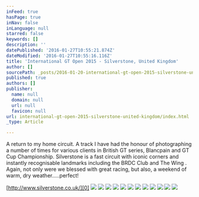 ```yaml
---
inFeed: true
hasPage: true
inNav: false
inLanguage: null
starred: false
keywords: []
description: ''
datePublished: '2016-01-27T10:55:21.874Z'
dateModified: '2016-01-27T10:55:16.116Z'
title: 'International GT Open 2015 - Silverstone, United Kingdom'
author: []
sourcePath: _posts/2016-01-20-international-gt-open-2015-silverstone-united-kingdom.md
published: true
authors: []
publisher:
  name: null
  domain: null
  url: null
  favicon: null
url: international-gt-open-2015-silverstone-united-kingdom/index.html
_type: Article

---
```

A return to my home circuit. A track I have had the honour of photographing a number of times for various clients in British GT series, Blancpain and GT Cup Championship. Silverstone is a fast circuit with iconic corners and instantly recognisable landmarks including the BRDC Club and The Wing . Again, not only were we blessed with great racing, but also, a weekend of warm, dry weather.....perfect!

[http://www.silverstone.co.uk/][0]
![](https://the-grid-user-content.s3-us-west-2.amazonaws.com/d06731c4-7ca2-49a1-a8bf-994405a57632.jpg)
![](https://the-grid-user-content.s3-us-west-2.amazonaws.com/178a17af-1fde-49d3-bef3-4c614ff5c41d.jpg)
![](https://the-grid-user-content.s3-us-west-2.amazonaws.com/4302b464-755e-4768-a26d-26827294ddf2.jpg)
![](https://the-grid-user-content.s3-us-west-2.amazonaws.com/c9048c98-893f-4dca-857b-9550ada270d1.jpg)
![](https://the-grid-user-content.s3-us-west-2.amazonaws.com/42957434-d061-46ac-9a48-8c04f9172de4.jpg)
![](https://the-grid-user-content.s3-us-west-2.amazonaws.com/7a641bd4-8f03-4fe8-ac85-fccbf1103861.jpg)
![](https://the-grid-user-content.s3-us-west-2.amazonaws.com/3b7f1246-8282-4ec4-8b61-4533c0b17f8b.jpg)
![](https://the-grid-user-content.s3-us-west-2.amazonaws.com/831b8f18-cdca-46f7-8840-cb4ff281403e.jpg)
![](https://the-grid-user-content.s3-us-west-2.amazonaws.com/f4037ce4-9ff3-406f-9c38-c0b56c770523.jpg)
![](https://the-grid-user-content.s3-us-west-2.amazonaws.com/67f97418-add2-48ee-a0c2-b1a352ae26cc.jpg)
![](https://the-grid-user-content.s3-us-west-2.amazonaws.com/55cf1274-83a1-4d0d-9007-6894d82c1143.jpg)
![](https://the-grid-user-content.s3-us-west-2.amazonaws.com/0d2da734-d878-4875-9e49-fef0ee3b4f97.jpg)

[0]: http://www.silverstone.co.uk/